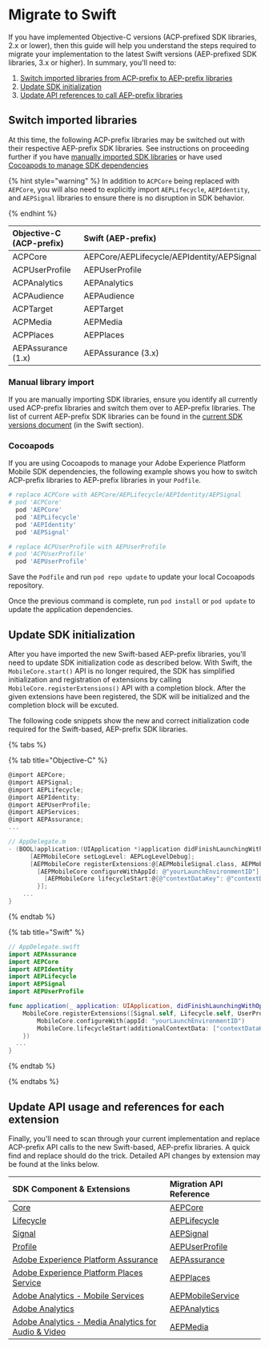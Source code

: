 # Migrate to Swift

If you have implemented Objective-C versions (ACP-prefixed SDK libraries, 2.x or lower), then this guide will help you understand the steps required to migrate your implementation to the latest Swift versions (AEP-prefixed SDK libraries, 3.x or higher). In summary, you'll need to:

1. [Switch imported libraries from ACP-prefix to AEP-prefix libraries](#switch-imported-libraries)
2. [Update SDK initialization](#update-sdk-initialization)
3. [Update API references to call AEP-prefix libraries](#update-api-usage-and-references-for-each-extension)

## Switch imported libraries

At this time, the following ACP-prefix libraries may be switched out with their respective AEP-prefix SDK libraries. See instructions on proceeding further if you have [manually imported SDK libraries](#manual-library-import) or have used [Cocoapods to manage SDK dependencies](#cocoapods)

{% hint style="warning" %}
In addition to `ACPCore` being replaced with `AEPCore`, you will also need to explicitly import `AEPLifecycle`, `AEPIdentity`, and `AEPSignal` libraries to ensure there is no disruption in SDK behavior.

{% endhint %}

| Objective-C (ACP-prefix) | Swift (AEP-prefix) |
| :--- | :--- |
| ACPCore | AEPCore/AEPLifecycle/AEPIdentity/AEPSignal |
| ACPUserProfile | AEPUserProfile |
| ACPAnalytics | AEPAnalytics |
| ACPAudience | AEPAudience |
| ACPTarget | AEPTarget |
| ACPMedia | AEPMedia |
| ACPPlaces | AEPPlaces |
| AEPAssurance (1.x) | AEPAssurance (3.x) |

### Manual library import

If you are manually importing SDK libraries, ensure you identify all currently used ACP-prefix libraries and switch them over to AEP-prefix libraries. The list of current AEP-prefix SDK libraries can be found in the [current SDK versions document](upgrading-to-aep/current-sdk-versions.md#ios-swift) (in the Swift section).

### Cocoapods

If you are using Cocoapods to manage your Adobe Experience Platform Mobile SDK dependencies, the following example shows you how to switch ACP-prefix libraries to AEP-prefix libraries in your `Podfile`.

```ruby
# replace ACPCore with AEPCore/AEPLifecycle/AEPIdentity/AEPSignal
# pod 'ACPCore'
  pod 'AEPCore'
  pod 'AEPLifecycle'
  pod 'AEPIdentity'
  pod 'AEPSignal'

# replace ACPUserProfile with AEPUserProfile
# pod 'ACPUserProfile'
  pod 'AEPUserProfile'
```

Save the `Podfile` and run `pod repo update` to update your local Cocoapods repository.

Once the previous command is complete, run `pod install` or `pod update` to update the application dependencies.

## Update SDK initialization

After you have imported the new Swift-based AEP-prefix libraries, you'll need to update SDK initialization code as described below. With Swift,  the `MobileCore.start()` API is no longer required,  the SDK has simplified initialization and registration of extensions by calling `MobileCore.registerExtensions()` API with a completion block. After the given extensions have been registered, the SDK will be initialized and the completion block will be excuted.

The following code snippets show the new and correct initialization code required for the Swift-based, AEP-prefix SDK libraries.

{% tabs %}

{% tab title="Objective-C" %}

```objective-c
@import AEPCore;
@import AEPSignal;
@import AEPLifecycle;
@import AEPIdentity;
@import AEPUserProfile;
@import AEPServices;
@import AEPAssurance;
...

// AppDelegate.m
- (BOOL)application:(UIApplication *)application didFinishLaunchingWithOptions:(NSDictionary *)launchOptions {
      [AEPMobileCore setLogLevel: AEPLogLevelDebug];
      [AEPMobileCore registerExtensions:@[AEPMobileSignal.class, AEPMobileLifecycle.class, AEPMobileUserProfile.class, AEPMobileIdentity.class, AEPMobileAssurance.class] completion:^{
      	[AEPMobileCore configureWithAppId: @"yourLaunchEnvironmentID"];
     	  [AEPMobileCore lifecycleStart:@{@"contextDataKey": @"contextDataVal"}];
    	}];
    ...
}
```

{% endtab %}

{% tab title="Swift" %}

```swift
// AppDelegate.swift
import AEPAssurance
import AEPCore
import AEPIdentity
import AEPLifecycle
import AEPSignal
import AEPUserProfile

func application(_ application: UIApplication, didFinishLaunchingWithOptions launchOptions: [UIApplication.LaunchOptionsKey: Any]?) -> Bool {
    MobileCore.registerExtensions([Signal.self, Lifecycle.self, UserProfile.self, Identity.self, Assurance.self], {
        MobileCore.configureWith(appId: "yourLaunchEnvironmentID")
        MobileCore.lifecycleStart(additionalContextData: ["contextDataKey": "contextDataVal"])
    })
  ...
}
```

{% endtab %}

{% endtabs %}

## Update API usage and references for each extension

Finally, you'll need to scan through your current implementation and replace ACP-prefix API calls to the new Swift-based, AEP-prefix libraries. A quick find and replace should do the trick. Detailed API changes by extension may be found at the links below.

| SDK Component & Extensions | Migration API Reference |
| :--- | :--- |
| [Core](../foundation-extensions/mobile-core/) | [AEPCore](../foundation-extensions/mobile-core/acpcore-aepcore.md) |
| [Lifecycle](../foundation-extensions/mobile-core/lifecycle/) | [AEPLifecycle](../foundation-extensions/mobile-core/lifecycle/acplifecycle-aeplifecycle.md) |
| [Signal](../foundation-extensions/mobile-core/signals/) | [AEPSignal](../foundation-extensions/mobile-core/signals/acpsignal-aepsignal.md) |
| [Profile](../foundation-extensions/profile/) | [AEPUserProfile](../foundation-extensions/profile/acpuserprofile-aepuserprofile.md) |
| [Adobe Experience Platform Assurance](../foundation-extensions/adobe-experience-platform-assurance/) | [AEPAssurance](../foundation-extensions/adobe-experience-platform-assurance/migration.md) |
| [Adobe Experience Platform Places Service](../foundation-extensions/places/) | [AEPPlaces](../foundation-extensions/places/migration.md) |
| [Adobe Analytics - Mobile Services](../using-mobile-extensions/adobe-analytics-mobile-services/) | [AEPMobileService](../using-mobile-extensions/adobe-analytics-mobile-services/migration.md) |
| [Adobe Analytics](../using-mobile-extensions/adobe-analytics/) | [AEPAnalytics](../using-mobile-extensions/adobe-analytics/migration.md) |
| [Adobe Analytics - Media Analytics for Audio & Video](../using-mobile-extensions/adobe-media-analytics/) | [AEPMedia](../using-mobile-extensions/adobe-media-analytics/migration.md) |

